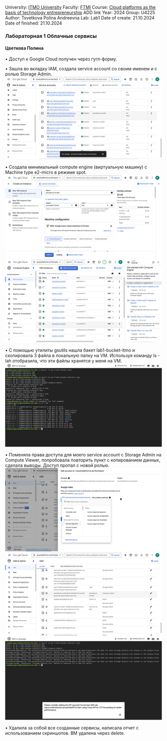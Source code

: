University: [ITMO University](https://itmo.ru/ru/)
Faculty: [FTMI](https://ftmi.itmo.ru/)
Course: [Cloud platforms as the basis of technology entrepreneurship](https://) ADD link
Year: 2024
Group: U4225
Author: Tsvetkova Polina Andreevna
Lab: Lab1
Date of create: 21.10.2024
Date of finished: 21.10.2024

### Лабораторная 1 Облачные сервисы
#### Цветкова Полина

•	Доступ к Google Cloud получен через гугл-форму.

•	Зашла во вкладку IAM, создала service account со своим именем и с ролью Storage Admin.
![Сервис аккаунт создан ptsvetkova-sa-lab1, назначена роль storage admin.](/lab1/1.png)

 
•	Создала минимальный compute engine (виртуальную машину) с Machine type e2-micro в режиме spot.
![Вирт машина создана с именем ptsvetkova-vm-lab1](/lab1/2.png)
![Вирт машина создана с именем ptsvetkova-vm-lab1](/lab1/3.png)

•	С помощью утилиты gsutils нашла бакет lab1-bucket-itmo и скопировала 3 файла в локальную папку на VM. Используя команду ls -lah отобразила, что эти файлы хранятся у меня на VM.
![Файлы скопированы](/lab1/4.png)
 
•	Поменяла права доступа для моего service account с Storage Admin на Compute Viewer, попробовала повторить пункт с копированием данных, сделала выводы. Доступ пропал с новой ролью.
![Роль изменена. ](/lab1/5.png)
![Роль изменена. ](/lab1/6.png)
![Доступ к копированию из-за роли пропал.](/lab1/7.png)
 
•	Удалила за собой все созданные сервисы, написала отчет с использованием скриншотов. ВМ удалена через delete.
 
